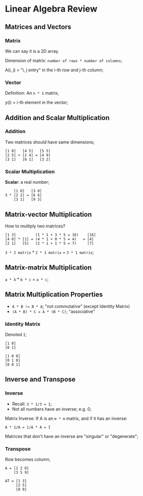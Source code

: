 # Linear Algebra Review

## Matrices and Vectors

### Matrix
We can say it is a 2D array.

Dimension of matrix: `number of rows * number of columns`;

A(i, j) = "i, j entry" in the i-th row and j-th column;

### Vector
Definition: An `n * 1` matrix;

y(i) = i-th element in the vector;

## Addition and Scalar Multiplication

### Addition
Two matrices should have same dimensions;

```
[1 0]   [4 5]   [5 5]
[2 5] + [2 4] = [4 9]
[3 1]   [0 1]   [3 2]
```

### Scalar Multiplication

**Scalar**: a real number;

```
    [1 0]   [3 0]
3 * [2 2] = [6 6]
    [3 1]   [9 3]
```

## Matrix-vector Multiplication
How to multiply two matrices?

```
[1 3]         (1 * 1 + 3 * 5 = 16)    [16]
[4 0] * [1] = (4 * 1 + 0 * 5 = 4)   = [4]
[2 1]   [5]   (2 * 1 + 1 * 5 = 7)     [7]
```

`3 * 2 matrix` * `2 * 1 matrix` = `3 * 1 matrix`;

## Matrix-matrix Multiplication
`a * b` * `b * c` = `a * c`;

## Matrix Multiplication Properties
- `A * B != B * A`; "not commutative" (except Identity Matrix)
- `(A * B) * C = A * (B * C)`; "associative"


### Identity Matrix
Denoted `I`;

```
[1 0]
[0 1]

[1 0 0]
[0 1 0]
[0 0 1]
```

## Inverse and Transpose

### Inverse
- Recall: `3 * 1/3 = 1`;
- Not all numbers have an inverse; e.g. 0;

Matrix Inverse: If A is an `m * m` matrix, and if it has an inverse:
```
A * 1/A = 1/A * A = I
```

Matrices that don't have an inverse are "singular" or "degenerate";

### Transpose
Row becomes column;

```
A = [1 2 0]
    [3 5 9]

AT = [1 3]
     [2 5]
     [0 9]
```
